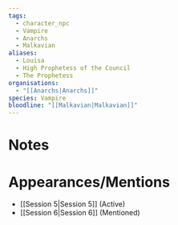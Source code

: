 ```yaml
---
tags:
  - character_npc
  - Vampire
  - Anarchs
  - Malkavian
aliases:
  - Louisa
  - High Prophetess of the Council
  - The Prophetess
organisations:
  - "[[Anarchs|Anarchs]]"
species: Vampire
bloodline: "[[Malkavian|Malkavian]]"
---
```


# Notes

# Appearances/Mentions

- [[Session 5|Session 5]] (Active)
- [[Session 6|Session 6]] (Mentioned)
